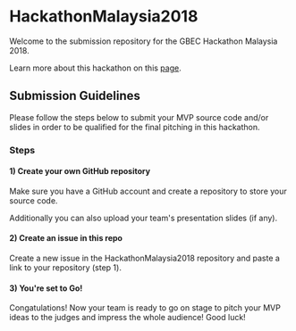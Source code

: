 # HackathonMalaysia2018

Welcome to the submission repository for the GBEC Hackathon Malaysia 2018.

Learn more about this hackathon on this [page](https://www.eventbrite.com/e/52971693762/).

## Submission Guidelines

Please follow the steps below to submit your MVP source code and/or slides in order to be qualified for the final pitching in this hackathon.

### Steps

#### 1) Create your own GitHub repository

Make sure you have a GitHub account and create a repository to store your source code.

Additionally you can also upload your team's presentation slides (if any).

#### 2) Create an issue in this repo

Create a new issue in the HackathonMalaysia2018 repository and paste a link to your repository (step 1).

#### 3) You're set to Go!

Congatulations! Now your team is ready to go on stage to pitch your MVP ideas to the judges and impress the whole audience! Good luck!


